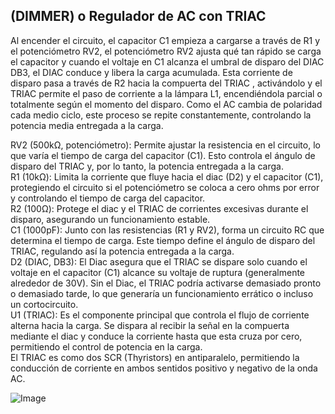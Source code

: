 ## **(DIMMER) o Regulador de AC con TRIAC**  

Al encender el circuito, el capacitor C1 empieza a cargarse a través de R1 y el potenciómetro RV2, el potenciómetro RV2 ajusta qué tan rápido se carga el capacitor y cuando el voltaje en C1 alcanza el umbral de disparo del DIAC DB3, el DIAC conduce y libera la carga acumulada. Esta corriente de disparo pasa a través de R2 hacia la compuerta del TRIAC , activándolo y el  TRIAC permite el paso de corriente a la lámpara L1, encendiéndola parcial o totalmente según el momento del disparo. Como el AC cambia de polaridad cada medio ciclo, este proceso se repite constantemente, controlando la potencia media entregada a la carga.

RV2 (500kΩ, potenciómetro): Permite ajustar la resistencia en el circuito, lo que varía el tiempo de carga del capacitor (C1). Esto controla el ángulo de disparo del TRIAC y, por lo tanto, la potencia entregada a la carga.  
R1 (10kΩ): Limita la corriente que fluye hacia el diac (D2) y el capacitor (C1), protegiendo el circuito si el potenciómetro se coloca a cero ohms por  error y controlando el tiempo de carga del capacitor.  
R2 (100Ω): Protege el diac y el TRIAC de corrientes excesivas durante el disparo, asegurando un funcionamiento estable.  
C1 (1000pF):  Junto con las resistencias (R1 y RV2), forma un circuito RC que determina el tiempo de carga. Este tiempo define el ángulo de disparo del TRIAC, regulando así la potencia entregada a la carga.  
D2 (DIAC, DB3): El Diac asegura que el TRIAC se dispare solo cuando el voltaje en el capacitor (C1) alcance su voltaje de ruptura (generalmente alrededor de 30V). Sin el Diac, el TRIAC podría activarse demasiado pronto o demasiado tarde, lo que generaría un funcionamiento errático o incluso un cortocircuito.  
U1 (TRIAC): Es el componente principal que controla el flujo de corriente alterna hacia la carga. Se dispara al recibir la señal en la compuerta mediante el diac y conduce la corriente hasta que esta cruza por cero, permitiendo el control de potencia en la carga.  
El TRIAC es como dos SCR (Thyristors) en antiparalelo, permitiendo la conducción de corriente en ambos sentidos positivo y negativo de la onda AC.  

![Image](https://github.com/user-attachments/assets/27aaa29f-58fd-4bab-91a4-0d9d80b59f78)
